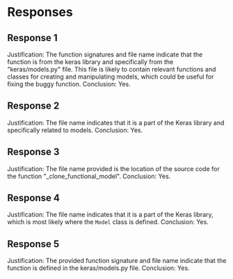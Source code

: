 # Responses
## Response 1
Justification: The function signatures and file name indicate that the function is from the keras library and specifically from the "keras/models.py" file. This file is likely to contain relevant functions and classes for creating and manipulating models, which could be useful for fixing the buggy function.
Conclusion: Yes.

## Response 2
Justification: The file name indicates that it is a part of the Keras library and specifically related to models.
Conclusion: Yes.

## Response 3
Justification: The file name provided is the location of the source code for the function "_clone_functional_model".
Conclusion: Yes.

## Response 4
Justification: The file name indicates that it is a part of the Keras library, which is most likely where the `Model` class is defined.
Conclusion: Yes.

## Response 5
Justification: The provided function signature and file name indicate that the function is defined in the keras/models.py file.
Conclusion: Yes.

